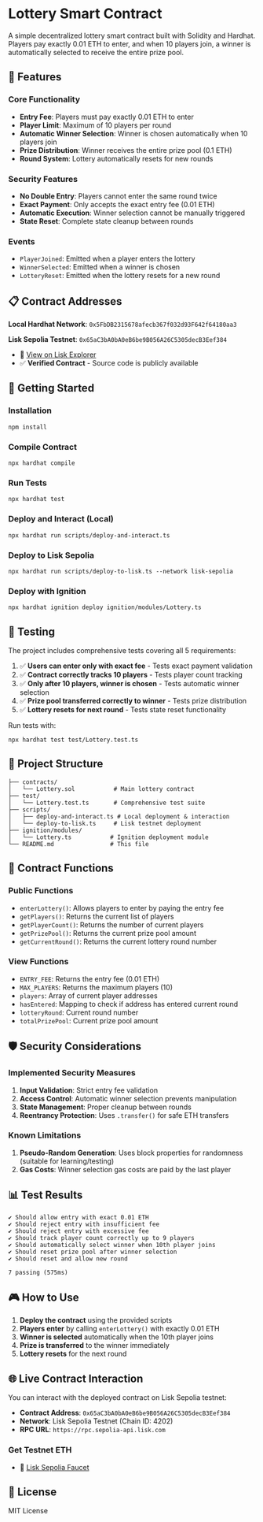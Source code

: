 # Lottery Smart Contract

A simple decentralized lottery smart contract built with Solidity and Hardhat. Players pay exactly 0.01 ETH to enter, and when 10 players join, a winner is automatically selected to receive the entire prize pool.

## 🎯 Features

### Core Functionality
- **Entry Fee**: Players must pay exactly 0.01 ETH to enter
- **Player Limit**: Maximum of 10 players per round
- **Automatic Winner Selection**: Winner is chosen automatically when 10 players join
- **Prize Distribution**: Winner receives the entire prize pool (0.1 ETH)
- **Round System**: Lottery automatically resets for new rounds

### Security Features
- **No Double Entry**: Players cannot enter the same round twice
- **Exact Payment**: Only accepts the exact entry fee (0.01 ETH)
- **Automatic Execution**: Winner selection cannot be manually triggered
- **State Reset**: Complete state cleanup between rounds

### Events
- `PlayerJoined`: Emitted when a player enters the lottery
- `WinnerSelected`: Emitted when a winner is chosen
- `LotteryReset`: Emitted when the lottery resets for a new round

## 📋 Contract Addresses

**Local Hardhat Network**: `0x5FbDB2315678afecb367f032d93F642f64180aa3`

**Lisk Sepolia Testnet**: `0x65aC3bA0bA0eB6be9B056A26C5305decB3Eef384`
- 🔗 [View on Lisk Explorer](https://sepolia-blockscout.lisk.com/address/0x65aC3bA0bA0eB6be9B056A26C5305decB3Eef384)
- ✅ **Verified Contract** - Source code is publicly available

## 🚀 Getting Started

### Installation
```shell
npm install
```

### Compile Contract
```shell
npx hardhat compile
```

### Run Tests
```shell
npx hardhat test
```

### Deploy and Interact (Local)
```shell
npx hardhat run scripts/deploy-and-interact.ts
```

### Deploy to Lisk Sepolia
```shell
npx hardhat run scripts/deploy-to-lisk.ts --network lisk-sepolia
```

### Deploy with Ignition
```shell
npx hardhat ignition deploy ignition/modules/Lottery.ts
```

## 🧪 Testing

The project includes comprehensive tests covering all 5 requirements:

1. ✅ **Users can enter only with exact fee** - Tests exact payment validation
2. ✅ **Contract correctly tracks 10 players** - Tests player count tracking
3. ✅ **Only after 10 players, winner is chosen** - Tests automatic winner selection
4. ✅ **Prize pool transferred correctly to winner** - Tests prize distribution
5. ✅ **Lottery resets for next round** - Tests state reset functionality

Run tests with:
```shell
npx hardhat test test/Lottery.test.ts
```

## 📁 Project Structure

```
├── contracts/
│   └── Lottery.sol           # Main lottery contract
├── test/
│   └── Lottery.test.ts       # Comprehensive test suite
├── scripts/
│   ├── deploy-and-interact.ts # Local deployment & interaction
│   └── deploy-to-lisk.ts     # Lisk testnet deployment
├── ignition/modules/
│   └── Lottery.ts           # Ignition deployment module
└── README.md                # This file
```

## 🔧 Contract Functions

### Public Functions
- `enterLottery()`: Allows players to enter by paying the entry fee
- `getPlayers()`: Returns the current list of players
- `getPlayerCount()`: Returns the number of current players
- `getPrizePool()`: Returns the current prize pool amount
- `getCurrentRound()`: Returns the current lottery round number

### View Functions
- `ENTRY_FEE`: Returns the entry fee (0.01 ETH)
- `MAX_PLAYERS`: Returns the maximum players (10)
- `players`: Array of current player addresses
- `hasEntered`: Mapping to check if address has entered current round
- `lotteryRound`: Current round number
- `totalPrizePool`: Current prize pool amount

## 🛡️ Security Considerations

### Implemented Security Measures
1. **Input Validation**: Strict entry fee validation
2. **Access Control**: Automatic winner selection prevents manipulation
3. **State Management**: Proper cleanup between rounds
4. **Reentrancy Protection**: Uses `.transfer()` for safe ETH transfers

### Known Limitations
1. **Pseudo-Random Generation**: Uses block properties for randomness (suitable for learning/testing)
2. **Gas Costs**: Winner selection gas costs are paid by the last player

## 📊 Test Results

```
✔ Should allow entry with exact 0.01 ETH
✔ Should reject entry with insufficient fee
✔ Should reject entry with excessive fee
✔ Should track player count correctly up to 9 players
✔ Should automatically select winner when 10th player joins
✔ Should reset prize pool after winner selection
✔ Should reset and allow new round

7 passing (575ms)
```

## 🎮 How to Use

1. **Deploy the contract** using the provided scripts
2. **Players enter** by calling `enterLottery()` with exactly 0.01 ETH
3. **Winner is selected** automatically when the 10th player joins
4. **Prize is transferred** to the winner immediately
5. **Lottery resets** for the next round

## 🌐 Live Contract Interaction

You can interact with the deployed contract on Lisk Sepolia testnet:
- **Contract Address**: `0x65aC3bA0bA0eB6be9B056A26C5305decB3Eef384`
- **Network**: Lisk Sepolia Testnet (Chain ID: 4202)
- **RPC URL**: `https://rpc.sepolia-api.lisk.com`

### Get Testnet ETH
- 🚰 [Lisk Sepolia Faucet](https://sepolia-faucet.lisk.com/)

## 📄 License

MIT License